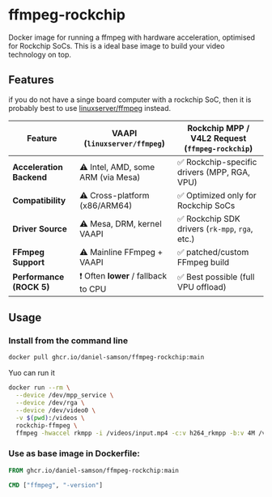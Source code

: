 # ffmpeg-rockchip
Docker image for running a ffmpeg with hardware acceleration, optimised for Rockchip SoCs. This is a ideal base image to build your video technology on top.

## Features

if you do not have a singe board computer with a rockchip SoC, then it is probably best to use [linuxserver/ffmpeg](https://hub.docker.com/r/linuxserver/ffmpeg) instead.


| Feature                     | VAAPI (`linuxserver/ffmpeg`)        | Rockchip MPP / V4L2 Request (`ffmpeg-rockchip`) |
|----------------------------|--------------------------------------|--------------------------------------------------|
| **Acceleration Backend**   |  ⚠️ Intel, AMD, some ARM (via Mesa)     | ✅ Rockchip-specific drivers (MPP, RGA, VPU)        |
| **Compatibility**          |  ⚠️ Cross-platform (x86/ARM64)          | ✅ Optimized only for Rockchip SoCs                |
| **Driver Source**          |  ⚠️ Mesa, DRM, kernel VAAPI             | ✅ Rockchip SDK drivers (`rk-mpp`, `rga`, etc.)     |
| **FFmpeg Support**         |  ⚠️ Mainline FFmpeg + VAAPI             | ✅  patched/custom FFmpeg build            |
| **Performance (ROCK 5)**   | ❗ Often **lower** / fallback to CPU | ✅ Best possible (full VPU offload)              |



## Usage

### Install from the command line

```sh
docker pull ghcr.io/daniel-samson/ffmpeg-rockchip:main
```

Yuo can run it
```sh
docker run --rm \
  --device /dev/mpp_service \
  --device /dev/rga \
  --device /dev/video0 \
  -v $(pwd):/videos \
  rockchip-ffmpeg \
  ffmpeg -hwaccel rkmpp -i /videos/input.mp4 -c:v h264_rkmpp -b:v 4M /videos/output.mp4
```

### Use as base image in Dockerfile:

```Dockerfile
FROM ghcr.io/daniel-samson/ffmpeg-rockchip:main

CMD ["ffmpeg", "-version"]
```

